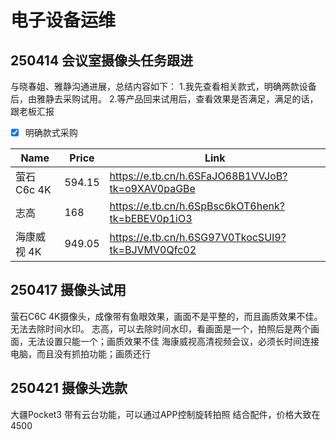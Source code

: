 # 电子设备运维

## 250414 会议室摄像头任务跟进

与晓春姐、雅静沟通进展，总结内容如下：
1.我先查看相关款式，明确两款设备后，由雅静去采购试用。
2.等产品回来试用后，查看效果是否满足，满足的话，跟老板汇报

- [x] 明确款式采购

| Name        | Price  | Link                                               |
| ----------- | ------ | -------------------------------------------------- |
| 萤石C6c 4K  | 594.15 | <https://e.tb.cn/h.6SFaJO68B1VVJoB?tk=o9XAV0paGBe> |
| 志高        | 168    | <https://e.tb.cn/h.6SpBsc6kOT6henk?tk=bEBEV0p1iO3> |
| 海康威视 4K | 949.05 | <https://e.tb.cn/h.6SG97V0TkocSUI9?tk=BJVMV0Qfc02> |

## 250417 摄像头试用

萤石C6C 4K摄像头，成像带有鱼眼效果，画面不是平整的，而且画质效果不佳。无法去除时间水印。
志高，可以去除时间水印，看画面是一个，拍照后是两个画面，无法设置只能一个；画质效果不佳
海康威视高清视频会议，必须长时间连接电脑，而且没有抓拍功能；画质还行

## 250421 摄像头选款

大疆Pocket3 带有云台功能，可以通过APP控制旋转拍照
结合配件，价格大致在4500
